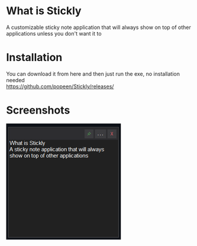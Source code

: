 # What is Stickly
A customizable sticky note application that will always show on top of other applications unless you don't want it to

# Installation
You can download it from here and then just run the exe, no installation needed   
https://github.com/popeen/Stickly/releases/

# Screenshots

![Screenshot](screenshot.png)
